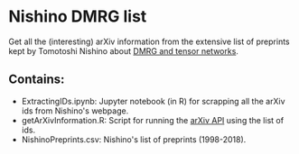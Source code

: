 # Nishino DMRG list

Get all the (interesting) arXiv information from the extensive list of preprints kept by Tomotoshi Nishino about [DMRG and tensor networks](http://quattro.phys.sci.kobe-u.ac.jp/dmrg.html).

## Contains:
- ExtractingIDs.ipynb: Jupyter notebook (in R) for scrapping all the arXiv ids from Nishino's webpage.
- getArXivInformation.R: Script for running the [arXiv API](https://github.com/ropensci/aRxiv) using the list of ids.
- NishinoPreprints.csv: Nishino's list of preprints (1998-2018).